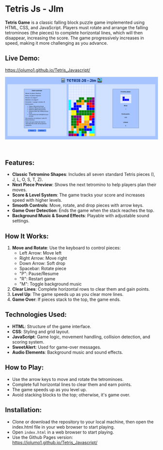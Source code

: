 # Tetris Js - Jlm

**Tetris Game** is a classic falling block puzzle game implemented using HTML, CSS, and JavaScript. Players must rotate and arrange the falling tetrominoes (the pieces) to complete horizontal lines, which will then disappear, increasing the score. The game progressively increases in speed, making it more challenging as you advance.

## Live Demo:
https://jolumo1.github.io/Tetris_Javascript/
<br>

![Game Preview](img_readme/tetris_preview.png)

<br>

## Features:
- **Classic Tetromino Shapes**: Includes all seven standard Tetris pieces (I, J, L, O, S, T, Z).
- **Next Piece Preview**: Shows the next tetromino to help players plan their moves.
- **Score & Level System**: The game tracks your score and increases speed with higher levels.
- **Smooth Controls**: Move, rotate, and drop pieces with arrow keys.
- **Game Over Detection**: Ends the game when the stack reaches the top.
- **Background Music & Sound Effects**: Playable with adjustable sound settings.

## How It Works:
1. **Move and Rotate**: Use the keyboard to control pieces:
   - Left Arrow: Move left
   - Right Arrow: Move right
   - Down Arrow: Soft drop
   - Spacebar: Rotate piece
   - "P": Pause/Resume
   - "R": Restart game
   - "M": Toggle background music
2. **Clear Lines**: Complete horizontal rows to clear them and gain points.
3. **Level Up**: The game speeds up as you clear more lines.
4. **Game Over**: If pieces stack to the top, the game ends.

## Technologies Used:
- **HTML**: Structure of the game interface.
- **CSS**: Styling and grid layout.
- **JavaScript**: Game logic, movement handling, collision detection, and scoring system.
- **SweetAlert**: Used for game-over messages.
- **Audio Elements**: Background music and sound effects.

## How to Play:
- Use the arrow keys to move and rotate the tetrominoes.
- Complete full horizontal lines to clear them and earn points.
- The game speeds up as you level up.
- Avoid stacking blocks to the top; otherwise, it's game over.

## Installation:
- Clone or download the repository to your local machine, then open the index.html file in your web browser to start playing.
- Open `index.html` in a web browser to start playing.
- Use the Github Pages version: https://jolumo1.github.io/Tetris_Javascript/



